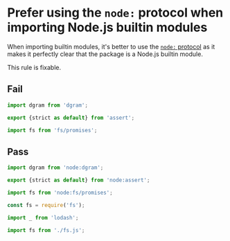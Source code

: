 # Prefer using the `node:` protocol when importing Node.js builtin modules

When importing builtin modules, it's better to use the [`node:` protocol](https://nodejs.org/api/esm.html#esm_node_imports) as it makes it perfectly clear that the package is a Node.js builtin module.

This rule is fixable.

## Fail

```js
import dgram from 'dgram';
```

```js
export {strict as default} from 'assert';
```

```js
import fs from 'fs/promises';
```

## Pass

```js
import dgram from 'node:dgram';
```

```js
export {strict as default} from 'node:assert';
```

```js
import fs from 'node:fs/promises';
```

```js
const fs = require('fs');
```

```js
import _ from 'lodash';
```

```js
import fs from './fs.js';
```

